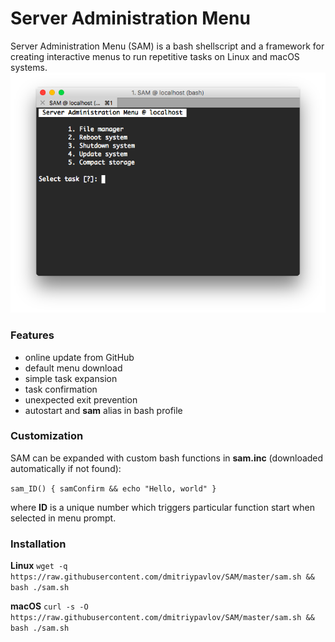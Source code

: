 # Server Administration Menu
Server Administration Menu (SAM) is a bash shellscript and a framework for creating interactive menus to run repetitive tasks on Linux and macOS systems.
![SAM](https://raw.githubusercontent.com/dmitriypavlov/SAM/master/screenshot.png)

### Features
* online update from GitHub
* default menu download
* simple task expansion
* task confirmation
* unexpected exit prevention
* autostart and **sam** alias in bash profile

### Customization
SAM can be expanded with custom bash functions in **sam.inc** (downloaded automatically if not found):

`sam_ID() {
	samConfirm && echo "Hello, world"
}`

where **ID** is a unique number which triggers particular function start when selected in menu prompt. 

### Installation
**Linux**
`wget -q https://raw.githubusercontent.com/dmitriypavlov/SAM/master/sam.sh && bash ./sam.sh`

**macOS**
`curl -s -O https://raw.githubusercontent.com/dmitriypavlov/SAM/master/sam.sh && bash ./sam.sh`
